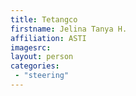 ```yaml
---
title: Tetangco
firstname: Jelina Tanya H. 
affiliation: ASTI
imagesrc: 
layout: person
categories:
 - "steering"
---
```


